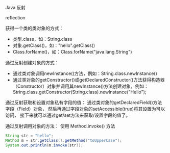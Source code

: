 Java 反射

reflection

获得一个类的类对象的方式：
- 类型.class，如：String.class
- 对象.getClass()，如："hello".getClass()
- Class.forName()，如：Class.forName("java.lang.String")

通过反射创建对象的方式：
- 通过类对象调用newInstance()方法，例如：String.class.newInstance()
- 通过类对象的getConstructor()或getDeclaredConstructor()方法获得构造器（Constructor）对象并调用其newInstance()方法创建对象，例如：String.class.getConstructor(String.class).newInstance("Hello");

通过反射获取和设置对象私有字段的值：
通过类对象的getDeclaredField()方法字段（Field）对象，
然后再通过字段对象的setAccessible(true)将其设置为可以访问，
接下来就可以通过get/set方法来获取/设置字段的值了。

通过反射调用对象的方法：
使用 Method.invoke() 方法
```java
String str = "hello";
Method m = str.getClass().getMethod("toUpperCase");
System.out.println(m.invoke(str));
```